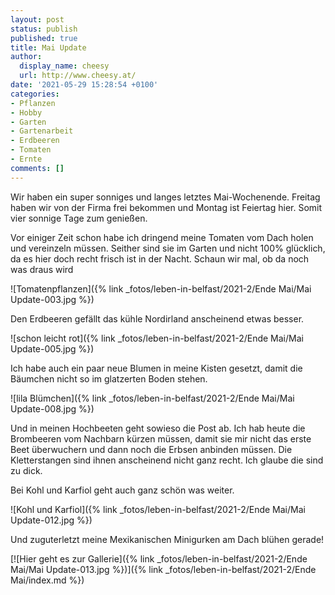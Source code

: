 ```yaml
---
layout: post
status: publish
published: true
title: Mai Update
author:
  display_name: cheesy
  url: http://www.cheesy.at/
date: '2021-05-29 15:28:54 +0100'
categories:
- Pflanzen
- Hobby
- Garten
- Gartenarbeit
- Erdbeeren
- Tomaten
- Ernte
comments: []
---
```


Wir haben ein super sonniges und langes letztes Mai-Wochenende. Freitag haben wir von der Firma frei bekommen und Montag ist Feiertag hier. Somit vier sonnige Tage zum genießen.

Vor einiger Zeit schon habe ich dringend meine Tomaten vom Dach holen und vereinzeln müssen. Seither sind sie im Garten und nicht 100% glücklich, da es hier doch recht frisch ist in der Nacht. Schaun wir mal, ob da noch was draus wird

![Tomatenpflanzen]({% link _fotos/leben-in-belfast/2021-2/Ende Mai/Mai Update-003.jpg %})

Den Erdbeeren gefällt das kühle Nordirland anscheinend etwas besser.

![schon leicht rot]({% link _fotos/leben-in-belfast/2021-2/Ende Mai/Mai Update-005.jpg %})

Ich habe auch ein paar neue Blumen in meine Kisten gesetzt, damit die Bäumchen nicht so im glatzerten Boden stehen.

![lila Blümchen]({% link _fotos/leben-in-belfast/2021-2/Ende Mai/Mai Update-008.jpg %})

Und in meinen Hochbeeten geht sowieso die Post ab. Ich hab heute die Brombeeren vom Nachbarn kürzen müssen, damit sie mir nicht das erste Beet überwuchern und dann noch die Erbsen anbinden müssen. Die Kletterstangen sind ihnen anscheinend nicht ganz recht. Ich glaube die sind zu dick.

Bei Kohl und Karfiol geht auch ganz schön was weiter.

![Kohl und Karfiol]({% link _fotos/leben-in-belfast/2021-2/Ende Mai/Mai Update-012.jpg %})

Und zuguterletzt meine Mexikanischen Minigurken am Dach blühen gerade!

[![Hier geht es zur Gallerie]({% link _fotos/leben-in-belfast/2021-2/Ende Mai/Mai Update-013.jpg %})]({% link _fotos/leben-in-belfast/2021-2/Ende Mai/index.md %})